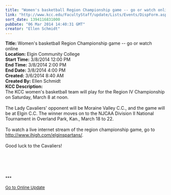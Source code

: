 ```yaml
---
title: "Women's basketball Region Championship game -- go or watch online"
link: "http://www.kcc.edu/FacultyStaff/update/Lists/Events/DispForm.aspx?ID=499"
sort_date: 1394116831000
pubDate: "06 Mar 2014 14:40:31 GMT"
creator: "Ellen Schmidt"
---
```


<div><b>Title:</b> Women&#39;s basketball Region Championship game -- go or watch online</div>
<div><b>Location:</b> Elgin Community College</div>
<div><b>Start Time:</b> 3/8/2014 12:00 PM</div>
<div><b>End Time:</b> 3/8/2014 2:00 PM</div>
<div><b>End Date:</b> 3/8/2014 4:00 PM</div>
<div><b>Created:</b> 3/6/2014 8:40 AM</div>
<div><b>Created By:</b> Ellen Schmidt</div>
<div><b>KCC Description:</b> <div class="ExternalClass249CEA1BA7574B118F850CDC09194A0A"><div>The KCC women's basketball team will play for the Region IV Championship on Saturday, March 8 at noon.</div>
<div> </div>
<div>The Lady Cavaliers' opponent will be Moraine Valley C.C., and the game will be at Elgin C.C. The winner moves on to the NJCAA Division II National Tournament in Overland Park, Kan., March 18 to 22.</div>
<div> </div>
<div>To watch a live internet stream of the region championship game, go to <a href="http://www.ihigh.com/elginspartans/">http://www.ihigh.com/elginspartans/</a>.</div>
<div> </div>
<div>Good luck to the Cavaliers!</div>
<div> </div>
<div> </div>
<div> </div>
<div> </div>
<div> </div>
<div>
<div></div>
<div></div>
<div>
<div><font size="2">***</font></div>
<p><font size="2"><a href="/FacultyStaff/update/Pages/dailyupdate.aspx">Go to Online Update</a></font></p>
<p><font size="2"></font></p></div></div>
<div><br /> </div></div></div>
